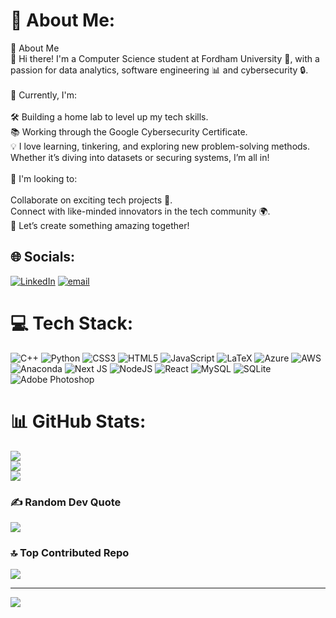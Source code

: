# 💫 About Me:
🌟 About Me<br>👋 Hi there! I'm a Computer Science student at Fordham University 🦅, with a passion for data analytics, software engineering 📊 and cybersecurity 🔒.<br><br>🔧 Currently, I'm:<br><br>🛠️ Building a home lab to level up my tech skills.<br>📚 Working through the Google Cybersecurity Certificate.<br>💡 I love learning, tinkering, and exploring new problem-solving methods. Whether it’s diving into datasets or securing systems, I’m all in!<br><br>🤝 I'm looking to:<br><br>Collaborate on exciting tech projects 🚀.<br>Connect with like-minded innovators in the tech community 🌍.<br>🎯 Let’s create something amazing together!


## 🌐 Socials:
[![LinkedIn](https://img.shields.io/badge/LinkedIn-%230077B5.svg?logo=linkedin&logoColor=white)](https://linkedin.com/in/jah-vin-james-72a57b2b8/) [![email](https://img.shields.io/badge/Email-D14836?logo=gmail&logoColor=white)](mailto:jjames57@fordham.edu) 

# 💻 Tech Stack:
![C++](https://img.shields.io/badge/c++-%2300599C.svg?style=for-the-badge&logo=c%2B%2B&logoColor=white) ![Python](https://img.shields.io/badge/python-3670A0?style=for-the-badge&logo=python&logoColor=ffdd54) ![CSS3](https://img.shields.io/badge/css3-%231572B6.svg?style=for-the-badge&logo=css3&logoColor=white) ![HTML5](https://img.shields.io/badge/html5-%23E34F26.svg?style=for-the-badge&logo=html5&logoColor=white) ![JavaScript](https://img.shields.io/badge/javascript-%23323330.svg?style=for-the-badge&logo=javascript&logoColor=%23F7DF1E) ![LaTeX](https://img.shields.io/badge/latex-%23008080.svg?style=for-the-badge&logo=latex&logoColor=white) ![Azure](https://img.shields.io/badge/azure-%230072C6.svg?style=for-the-badge&logo=microsoftazure&logoColor=white) ![AWS](https://img.shields.io/badge/AWS-%23FF9900.svg?style=for-the-badge&logo=amazon-aws&logoColor=white) ![Anaconda](https://img.shields.io/badge/Anaconda-%2344A833.svg?style=for-the-badge&logo=anaconda&logoColor=white) ![Next JS](https://img.shields.io/badge/Next-black?style=for-the-badge&logo=next.js&logoColor=white) ![NodeJS](https://img.shields.io/badge/node.js-6DA55F?style=for-the-badge&logo=node.js&logoColor=white) ![React](https://img.shields.io/badge/react-%2320232a.svg?style=for-the-badge&logo=react&logoColor=%2361DAFB) ![MySQL](https://img.shields.io/badge/mysql-4479A1.svg?style=for-the-badge&logo=mysql&logoColor=white) ![SQLite](https://img.shields.io/badge/sqlite-%2307405e.svg?style=for-the-badge&logo=sqlite&logoColor=white) ![Adobe Photoshop](https://img.shields.io/badge/adobe%20photoshop-%2331A8FF.svg?style=for-the-badge&logo=adobe%20photoshop&logoColor=white)
# 📊 GitHub Stats:
![](https://github-readme-stats.vercel.app/api?username=JAH03-prog&theme=transparent&hide_border=false&include_all_commits=false&count_private=false)<br/>
![](https://github-readme-streak-stats.herokuapp.com/?user=JAH03-prog&theme=transparent&hide_border=false)<br/>
![](https://github-readme-stats.vercel.app/api/top-langs/?username=JAH03-prog&theme=transparent&hide_border=false&include_all_commits=false&count_private=false&layout=compact)

### ✍️ Random Dev Quote
![](https://quotes-github-readme.vercel.app/api?type=vetical&theme=radical)

### 🔝 Top Contributed Repo
![](https://github-contributor-stats.vercel.app/api?username=JAH03-prog&limit=5&theme=transparent&combine_all_yearly_contributions=true)

---
[![](https://visitcount.itsvg.in/api?id=JAH03-prog&icon=0&color=1)](https://visitcount.itsvg.in)

<!-- Proudly created with GPRM ( https://gprm.itsvg.in ) -->
